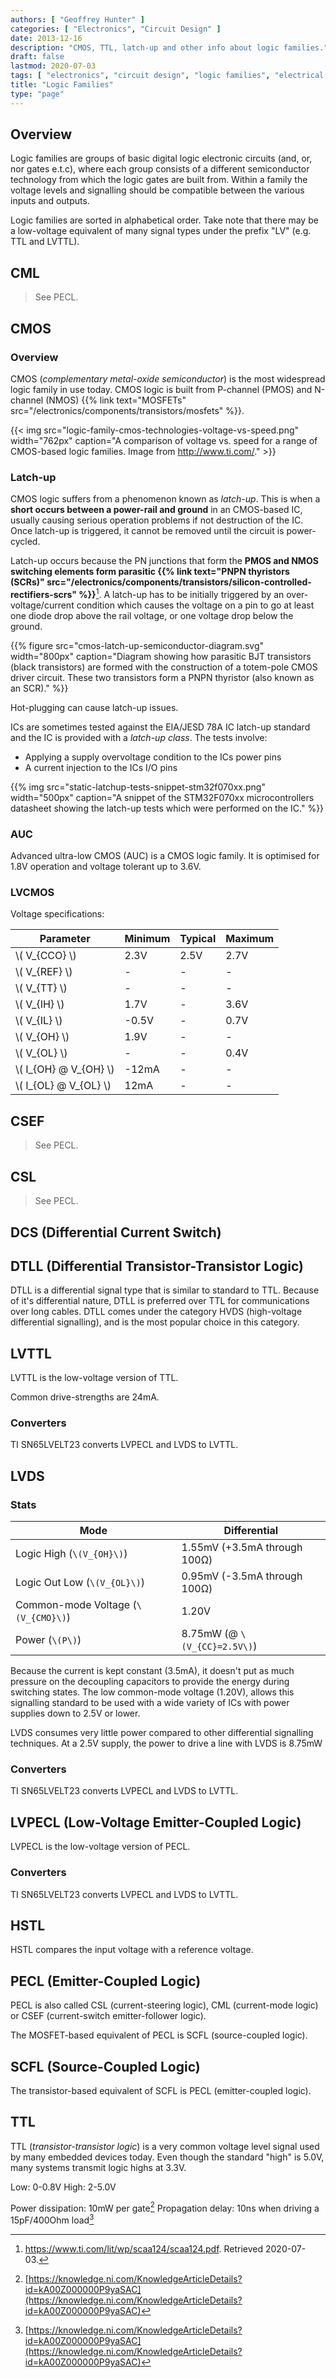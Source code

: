 ```yaml
---
authors: [ "Geoffrey Hunter" ]
categories: [ "Electronics", "Circuit Design" ]
date: 2013-12-16
description: "CMOS, TTL, latch-up and other info about logic families."
draft: false
lastmod: 2020-07-03
tags: [ "electronics", "circuit design", "logic families", "electrical signal types", "CMOS", "latch-up", "TTL", "transistor-transistor logic" ]
title: "Logic Families"
type: "page"
---
```


## Overview

Logic families are groups of basic digital logic electronic circuits (and, or, nor gates e.t.c), where each group consists of a different semiconductor technology from which the logic gates are built from. Within a family the voltage levels and signalling should be compatible between the various inputs and outputs.

Logic families are sorted in alphabetical order. Take note that there may be a low-voltage equivalent of many signal types under the prefix "LV" (e.g. TTL and LVTTL).

## CML

> See PECL.

## CMOS

### Overview

CMOS (_complementary metal-oxide semiconductor_) is the most widespread logic family in use today. CMOS logic is built from P-channel (PMOS) and N-channel (NMOS) {{% link text="MOSFETs" src="/electronics/components/transistors/mosfets" %}}.

{{< img src="logic-family-cmos-technologies-voltage-vs-speed.png" width="762px" caption="A comparison of voltage vs. speed for a range of CMOS-based logic families. Image from http://www.ti.com/." >}}

### Latch-up

CMOS logic suffers from a phenomenon known as _latch-up_. This is when a **short occurs between a power-rail and ground** in an CMOS-based IC, usually causing serious operation problems if not destruction of the IC. Once latch-up is triggered, it cannot be removed until the circuit is power-cycled.

Latch-up occurs because the PN junctions that form the **PMOS and NMOS switching elements form parasitic {{% link text="PNPN thyristors (SCRs)" src="/electronics/components/transistors/silicon-controlled-rectifiers-scrs" %}}**[^ti-latch-up-white-paper]. A latch-up has to be initially triggered by an over-voltage/current condition which causes the voltage on a pin to go at least one diode drop above the rail voltage, or one voltage drop below the ground.

{{% figure src="cmos-latch-up-semiconductor-diagram.svg" width="800px" caption="Diagram showing how parasitic BJT transistors (black transistors) are formed with the construction of a totem-pole CMOS driver circuit. These two transistors form a PNPN thyristor (also known as an SCR)." %}}

Hot-plugging can cause latch-up issues.

ICs are sometimes tested against the EIA/JESD 78A IC latch-up standard and the IC is provided with a _latch-up class_. The tests involve:

* Applying a supply overvoltage condition to the ICs power pins
* A current injection to the ICs I/O pins

{{% img src="static-latchup-tests-snippet-stm32f070xx.png" width="500px" caption="A snippet of the STM32F070xx microcontrollers datasheet showing the latch-up tests which were performed on the IC." %}}

### AUC

Advanced ultra-low CMOS (AUC) is a CMOS logic family. It is optimised for 1.8V operation and voltage tolerant up to 3.6V.

### LVCMOS

Voltage specifications:

<table>
  <thead>
    <tr>
      <th>Parameter</th>
      <th>Minimum</th>
      <th>Typical</th>
      <th>Maximum</th>
    </tr>
  </thead>
  <tbody>
    <tr>
      <td>\( V_{CCO} \)</td>
      <td>2.3V</td>
      <td>2.5V</td>
      <td>2.7V</td>
    </tr>
    <tr>
      <td>\( V_{REF} \)</td>
      <td>-</td>
      <td>-</td>
      <td>-</td>
    </tr>
    <tr>
      <td>\( V_{TT} \)</td>
      <td>-</td>
      <td>-</td>
      <td>-</td>
    </tr>
    <tr>
      <td>\( V_{IH} \)</td>
      <td>1.7V</td>
      <td>-</td>
      <td>3.6V</td>
    </tr>
    <tr>
      <td>\( V_{IL} \)</td>
      <td>-0.5V</td>
      <td>-</td>
      <td>0.7V</td>
    </tr>
    <tr>
      <td>\( V_{OH} \)</td>
      <td>1.9V</td>
      <td>-</td>
      <td>-</td>
    </tr>
    <tr>
      <td>\( V_{OL} \)</td>
      <td>-</td>
      <td>-</td>
      <td>0.4V</td>
    </tr>
    <tr>
      <td>\( I_{OH} @ V_{OH} \)</td>
      <td>-12mA</td>
      <td>-</td>
      <td>-</td>
    </tr>
    <tr>
      <td>\( I_{OL} @ V_{OL} \)</td>
      <td>12mA</td>
      <td>-</td>
      <td>-</td>
    </tr>
  </tbody>
</table>

## CSEF

> See PECL.

## CSL

> See PECL.

## DCS (Differential Current Switch)

## DTLL (Differential Transistor-Transistor Logic)

DTLL is a differential signal type that is similar to standard to TTL. Because of it's differential nature, DTLL is preferred over TTL for communications over long cables. DTLL comes under the category HVDS (high-voltage differential signalling), and is the most popular choice in this category.

## LVTTL

LVTTL is the low-voltage version of TTL.

Common drive-strengths are 24mA.

### Converters

TI SN65LVELT23 converts LVPECL and LVDS to LVTTL.

## LVDS

### Stats

Mode                                    | Differential
----------------------------------------|------------------------
Logic High (`\(V_{OH}\)`)               | 1.55mV (+3.5mA through 100Ω)
Logic Out Low (`\(V_{OL}\)`)            | 0.95mV (-3.5mA through 100Ω)
Common-mode Voltage (`\(V_{CMO}\)`)     | 1.20V
Power (`\(P\)`)                         | 8.75mW (@ `\(V_{CC}=2.5V\)`)

Because the current is kept constant (3.5mA), it doesn't put as much pressure on the decoupling capacitors to provide the energy during switching states. The low common-mode voltage (1.20V), allows this signalling standard to be used with a wide variety of ICs with power supplies down to 2.5V or lower.

LVDS consumes very little power compared to other differential signalling techniques. At a 2.5V supply, the power to drive a line with LVDS is 8.75mW

### Converters

TI SN65LVELT23 converts LVPECL and LVDS to LVTTL.

## LVPECL (Low-Voltage Emitter-Coupled Logic)

LVPECL is the low-voltage version of PECL.

### Converters

TI SN65LVELT23 converts LVPECL and LVDS to LVTTL.

## HSTL

HSTL compares the input voltage with a reference voltage.

## PECL (Emitter-Coupled Logic)

PECL is also called CSL (current-steering logic), CML (current-mode logic) or CSEF (current-switch emitter-follower logic).

The MOSFET-based equivalent of PECL is SCFL (source-coupled logic).

## SCFL (Source-Coupled Logic)

The transistor-based equivalent of SCFL is PECL (emitter-coupled logic).

## TTL

TTL (_transistor-transistor logic_) is a very common voltage level signal used by many embedded devices today. Even though the standard "high" is 5.0V, many systems transmit logic highs at 3.3V.

Low: 0-0.8V
High: 2-5.0V

Power dissipation: 10mW per gate[^ni-differences-between-cmos-ttl]
Propagation delay: 10ns when driving a 15pF/400Ohm load[^ni-differences-between-cmos-ttl]


[^ni-differences-between-cmos-ttl]: [https://knowledge.ni.com/KnowledgeArticleDetails?id=kA00Z000000P9yaSAC](https://knowledge.ni.com/KnowledgeArticleDetails?id=kA00Z000000P9yaSAC)
[^ti-latch-up-white-paper]: <https://www.ti.com/lit/wp/scaa124/scaa124.pdf>. Retrieved 2020-07-03.